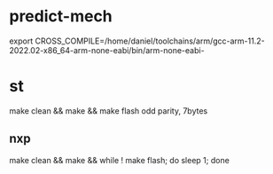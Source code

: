# predict-mech
export CROSS_COMPILE=/home/daniel/toolchains/arm/gcc-arm-11.2-2022.02-x86_64-arm-none-eabi/bin/arm-none-eabi-

# st 
make clean && make && make flash
odd parity, 7bytes


## nxp
 make clean && make && while ! make flash; do sleep 1; done